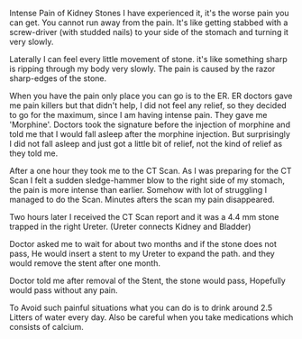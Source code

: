 Intense Pain of Kidney Stones
I have experienced it, it's the worse pain you can get. You cannot run away from the pain. It's like getting stabbed with a screw-driver (with studded nails) to your side of the stomach and turning it very slowly.

Laterally I can feel every little movement of stone.  it's like something sharp is ripping through my body very slowly. The pain is caused by the razor sharp-edges of the stone.

When you have the pain only place you can go is to the ER. ER doctors gave me pain killers but that didn't help, I did not feel any relief, so they decided to go for the maximum, since I am having intense pain. They gave me 'Morphine'. Doctors took the signature before the injection of morphine and told me that I would fall asleep after the morphine injection. But surprisingly I did not fall asleep and just got a  little bit of relief, not the kind of relief as they told me.

After a one hour they took me to the CT Scan. As I was preparing for the CT Scan I felt a sudden sledge-hammer blow to the right side of my stomach, the pain is more intense than earlier. Somehow with lot of struggling I managed to do the Scan.  Minutes afters the scan my pain disappeared.

Two hours later I received the CT Scan report and it was a 4.4 mm stone trapped  in the right Ureter.
(Ureter connects Kidney and Bladder)

Doctor asked me to wait for about two months and if the stone does not pass, He would insert a stent to my Ureter to expand the path. and they would remove the stent after one month.

Doctor told me after removal of the Stent, the stone would pass, Hopefully would pass without any pain.

To Avoid such painful situations what you can do is to drink around 2.5 Litters of water every day. Also be careful when you take medications which consists of calcium.

 

